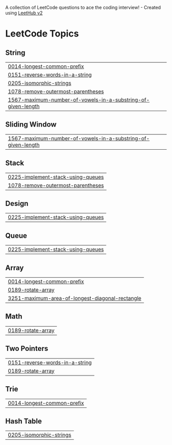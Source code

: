 A collection of LeetCode questions to ace the coding interview! - Created using [LeetHub v2](https://github.com/arunbhardwaj/LeetHub-2.0)
<!---LeetCode Topics Start-->
# LeetCode Topics
## String
|  |
| ------- |
| [0014-longest-common-prefix](https://github.com/piyushmishra8008/DSA-Leetcode/tree/master/0014-longest-common-prefix) |
| [0151-reverse-words-in-a-string](https://github.com/piyushmishra8008/DSA-Leetcode/tree/master/0151-reverse-words-in-a-string) |
| [0205-isomorphic-strings](https://github.com/piyushmishra8008/DSA-Leetcode/tree/master/0205-isomorphic-strings) |
| [1078-remove-outermost-parentheses](https://github.com/piyushmishra8008/DSA-Leetcode/tree/master/1078-remove-outermost-parentheses) |
| [1567-maximum-number-of-vowels-in-a-substring-of-given-length](https://github.com/piyushmishra8008/DSA-Leetcode/tree/master/1567-maximum-number-of-vowels-in-a-substring-of-given-length) |
## Sliding Window
|  |
| ------- |
| [1567-maximum-number-of-vowels-in-a-substring-of-given-length](https://github.com/piyushmishra8008/DSA-Leetcode/tree/master/1567-maximum-number-of-vowels-in-a-substring-of-given-length) |
## Stack
|  |
| ------- |
| [0225-implement-stack-using-queues](https://github.com/piyushmishra8008/DSA-Leetcode/tree/master/0225-implement-stack-using-queues) |
| [1078-remove-outermost-parentheses](https://github.com/piyushmishra8008/DSA-Leetcode/tree/master/1078-remove-outermost-parentheses) |
## Design
|  |
| ------- |
| [0225-implement-stack-using-queues](https://github.com/piyushmishra8008/DSA-Leetcode/tree/master/0225-implement-stack-using-queues) |
## Queue
|  |
| ------- |
| [0225-implement-stack-using-queues](https://github.com/piyushmishra8008/DSA-Leetcode/tree/master/0225-implement-stack-using-queues) |
## Array
|  |
| ------- |
| [0014-longest-common-prefix](https://github.com/piyushmishra8008/DSA-Leetcode/tree/master/0014-longest-common-prefix) |
| [0189-rotate-array](https://github.com/piyushmishra8008/DSA-Leetcode/tree/master/0189-rotate-array) |
| [3251-maximum-area-of-longest-diagonal-rectangle](https://github.com/piyushmishra8008/DSA-Leetcode/tree/master/3251-maximum-area-of-longest-diagonal-rectangle) |
## Math
|  |
| ------- |
| [0189-rotate-array](https://github.com/piyushmishra8008/DSA-Leetcode/tree/master/0189-rotate-array) |
## Two Pointers
|  |
| ------- |
| [0151-reverse-words-in-a-string](https://github.com/piyushmishra8008/DSA-Leetcode/tree/master/0151-reverse-words-in-a-string) |
| [0189-rotate-array](https://github.com/piyushmishra8008/DSA-Leetcode/tree/master/0189-rotate-array) |
## Trie
|  |
| ------- |
| [0014-longest-common-prefix](https://github.com/piyushmishra8008/DSA-Leetcode/tree/master/0014-longest-common-prefix) |
## Hash Table
|  |
| ------- |
| [0205-isomorphic-strings](https://github.com/piyushmishra8008/DSA-Leetcode/tree/master/0205-isomorphic-strings) |
<!---LeetCode Topics End-->